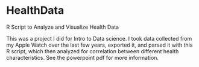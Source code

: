 # HealthData
R Script to Analyze and Visualize Health Data

This was a project I did for Intro to Data science. I took data collected from my Apple Watch over the last few years, exported it, and parsed it with this R script, which then analyzed for correlation between different health characteristics. See the powerpoint pdf for more information.